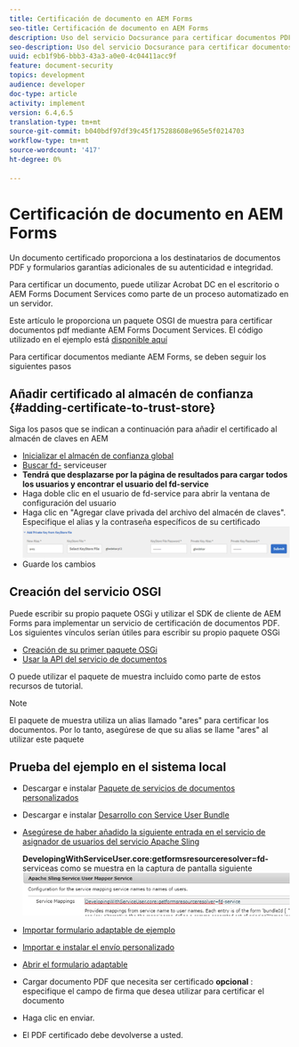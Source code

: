 ```yaml
---
title: Certificación de documento en AEM Forms
seo-title: Certificación de documento en AEM Forms
description: Uso del servicio Docsurance para certificar documentos PDF en AEM Forms
seo-description: Uso del servicio Docsurance para certificar documentos PDF en AEM Forms
uuid: ecb1f9b6-bbb3-43a3-a0e0-4c04411acc9f
feature: document-security
topics: development
audience: developer
doc-type: article
activity: implement
version: 6.4,6.5
translation-type: tm+mt
source-git-commit: b040bdf97df39c45f175288608e965e5f0214703
workflow-type: tm+mt
source-wordcount: '417'
ht-degree: 0%

---
```



# Certificación de documento en AEM Forms

Un documento certificado proporciona a los destinatarios de documentos PDF y formularios garantías adicionales de su autenticidad e integridad.

Para certificar un documento, puede utilizar Acrobat DC en el escritorio o AEM Forms Document Services como parte de un proceso automatizado en un servidor.

Este artículo le proporciona un paquete OSGI de muestra para certificar documentos pdf mediante AEM Forms Document Services. El código utilizado en el ejemplo está [disponible aquí](https://helpx.adobe.com/experience-manager/6-4/forms/using/aem-document-services-programmatically.html)

Para certificar documentos mediante AEM Forms, se deben seguir los siguientes pasos

## Añadir certificado al almacén de confianza {#adding-certificate-to-trust-store}

Siga los pasos que se indican a continuación para añadir el certificado al almacén de claves en AEM

* [Inicializar el almacén de confianza global](http://localhost:4502/libs/granite/security/content/truststore.html)
* [Buscar fd-](http://localhost:4502/security/users.html) serviceuser
* **Tendrá que desplazarse por la página de resultados para cargar todos los usuarios y encontrar el usuario del fd-service**
* Haga doble clic en el usuario de fd-service para abrir la ventana de configuración del usuario
* Haga clic en &quot;Agregar clave privada del archivo del almacén de claves&quot;. Especifique el alias y la contraseña específicos de su certificado
   ![add-certificate](assets/adding-certificate-keystore.PNG)
* Guarde los cambios

## Creación del servicio OSGI

Puede escribir su propio paquete OSGi y utilizar el SDK de cliente de AEM Forms para implementar un servicio de certificación de documentos PDF. Los siguientes vínculos serían útiles para escribir su propio paquete OSGi

* [Creación de su primer paquete OSGi](https://helpx.adobe.com/experience-manager/using/maven_arch13.html)
* [Usar la API del servicio de documentos](https://helpx.adobe.com/experience-manager/6-4/forms/using/aem-document-services-programmatically.html)

O puede utilizar el paquete de muestra incluido como parte de estos recursos de tutorial.

>[!NOTE]
>
>El paquete de muestra utiliza un alias llamado &quot;ares&quot; para certificar los documentos. Por lo tanto, asegúrese de que su alias se llame &quot;ares&quot; al utilizar este paquete

## Prueba del ejemplo en el sistema local

* Descargar e instalar [Paquete de servicios de documentos personalizados](/help/forms/assets/common-osgi-bundles/AEMFormsDocumentServices.core-1.0-SNAPSHOT.jar)
* Descargar e instalar [Desarrollo con Service User Bundle](/help/forms/assets/common-osgi-bundles/DevelopingWithServiceUser.jar)
* [Asegúrese de haber añadido la siguiente entrada en el servicio de asignador de usuarios del servicio Apache Sling](http://localhost:4502/system/console/configMgr)

   **DevelopingWithServiceUser.core:getformsresourceresolver=fd-** serviceas como se muestra en la captura de pantalla siguiente
   ![User-Mapper](assets/user-mapper-service.PNG)
* [Importar formulario adaptable de ejemplo](assets/certify-pdf-af.zip)
* [Importar e instalar el envío personalizado](assets/custom-submit-certify.zip)
* [Abrir el formulario adaptable](http://localhost:4502/content/dam/formsanddocuments/certifypdf/jcr:content?wcmmode=disabled)
* Cargar documento PDF que necesita ser certificado
   **opcional** : especifique el campo de firma que desea utilizar para certificar el documento
* Haga clic en enviar.
* El PDF certificado debe devolverse a usted.


